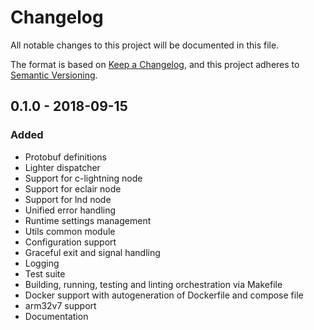 # Changelog
All notable changes to this project will be documented in this file.

The format is based on
[Keep a Changelog](https://keepachangelog.com/en/1.0.0/),
and this project adheres to
[Semantic Versioning](https://semver.org/spec/v2.0.0.html).

## 0.1.0 - 2018-09-15
### Added
- Protobuf definitions
- Lighter dispatcher
- Support for c-lightning node
- Support for eclair node
- Support for lnd node
- Unified error handling
- Runtime settings management
- Utils common module
- Configuration support
- Graceful exit and signal handling
- Logging
- Test suite
- Building, running, testing and linting orchestration via Makefile
- Docker support with autogeneration of Dockerfile and compose file
- arm32v7 support
- Documentation
